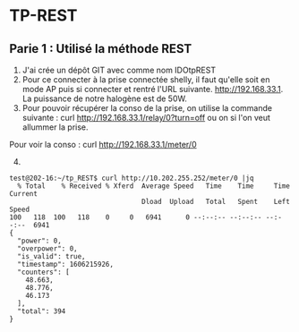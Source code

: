 # TP-REST

## Parie 1 : Utilisé la méthode REST

1. J'ai crée un dépôt GIT avec comme nom IDOtpREST
2. Pour ce connecter à la prise connectée shelly, il faut qu'elle soit en mode AP puis si connecter et rentré l'URL suivante. http://192.168.33.1. La puissance de notre halogène est de 50W.
3. Pour pouvoir récupérer la conso de la prise, on utilise la commande suivante : 
curl http://192.168.33.1/relay/0?turn=off ou on si l'on veut allummer la prise.

Pour voir la conso : 
curl http://192.168.33.1/meter/0

4.
```
test@202-16:~/tp_REST$ curl http://10.202.255.252/meter/0 |jq 
  % Total    % Received % Xferd  Average Speed   Time    Time     Time  Current
                                 Dload  Upload   Total   Spent    Left  Speed
100   118  100   118    0     0   6941      0 --:--:-- --:--:-- --:--:--  6941
{
  "power": 0,
  "overpower": 0,
  "is_valid": true,
  "timestamp": 1606215926,
  "counters": [
    48.663,
    48.776,
    46.173
  ],
  "total": 394
}
```


